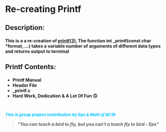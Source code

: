 <h1>Re-creating Printf</h1>

<h2><b><p>Description:</p></b></h2>
<b><p>This is a a re-creation of <a href="https://man7.org/linux/man-pages/man3/printf.3.html">printf(3).</a> The function int _printf(const char *format, ...) takes a variable number of arguments of different data types and returns output to terminal</p></b>

<h2><p>Printf Contents:</p></h2>
<ul>
        <li><strong>Printf Manual</li>
        <li>Header File</li>
        <li>_printf.c</li>
        <li>Hard Work, Dedication & A Lot Of Fun 🙃</strong></li>
</ul>

<br>
<font color=#00C5FF><font size=2><p><strong><i>This is group project contribution by Eps & Matt of #C19</p><strong><i></font>
<p>
<blockquote><b><i>"You can teach a bird to fly, but you can't a teach fly to bird - Eps"</blockquote>